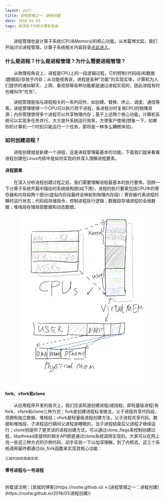 ```yaml
---
layout: post
title: 进程管理之一：进程创建
date: 2018-01-03 
tags: 自顶向下分析计算机系统
---
```


&emsp;&emsp;进程管理也是计算子系统(CPU&Memory)的核心功能，从本篇博文起，我们开始讨论进程管理。计算子系统相关内容目录[点此进入](https://rootw.github.io/2017/02/计算子系统/)。

### 什么是进程？什么是进程管理？为什么需要进程管理？

&emsp;&emsp;从物理视角说上，进程是CPU上的一段逻辑过程，它的控制(代码段)和数据(数据段)存放于内存；从功能视角说，进程是各种“功能”的实现实体，计算机为人们提供的诸如聊天、上网、看视频等各种功能都是通过进程实现的，因此进程有时也被叫作“任务“。

&emsp;&emsp;进程管理是指与进程相关的一系列动作，如创建、替换、终止、调度、通信等等。进程管理使得一个CPU可以执行若干进程，各进程分时复用CPU的物理资源；内存管理使得多个进程可以共享物理内存；基于上述两个核心功能，计算机系统可以实现多任务并行，大大提升系统运行效率，方使客户使用(想象一下，如果你的计算机一个时刻只能运行一个任务，那将是一种多么糟糕体验)。

### 如何创建进程？

&emsp;&emsp;进程创建就是新建一个进程，这是进程管理最基本的功能。下面我们就来看看进程创建在Linux内核中是如何实现的并深入理解进程要素。

#### **进程要素**

&emsp;&emsp;在深入分析进程创建过程之前，我们需要理解进程最基本的执行要素。回顾一下计算子系统开篇中描绘的系统结构图(如下图)，进程的执行要素包括CPU中的寄存器和内存段两个部分(虚拟内存段最终会映射到物理内存段)：寄存器代表进程的瞬时运行状态；代码段存储指令，控制进程执行逻辑；数据段存储进程的全局数据；堆栈段存储局部数据和动态数据。

<div align="center">
<img src="/images/posts/i440fx/cpu_low_level.jpg" height="550" width="400">  
</div> 

#### **fork、vfork和clone**

&emsp;&emsp;从应用程序开发的层次上，我们应该知道创建进程(或线程，即轻量级进程)有fork、vfork和clone三种方式：fork是创建进程标准做法，父子进程共享代码段，但拥有独立数据、堆栈段；vfork是轻量级进程创建方法，父子进程共享代码、数据和堆栈段，子进程运行期间父进程是睡眠的，当子进程结束后父进程才继续运行；clone则提供了更灵活的进程创建方式，可以通过clone_flags来控制创建过程，libpthread库提供的相关API即是通过clone系统调用实现的。大家可以在网上找一些这三种方式的示例代码，动手实验一下以加深理解。到了内核态，这三个系统调用最终都通过do_fork函数来实现其核心功能：

```
三段代码的简单实现
```



#### **零号进程与一号进程**

<br>
转载请注明：[吴斌的博客](https://rootw.github.io) » [进程管理之一：进程创建](https://rootw.github.io/2018/01/进程创建/) 
